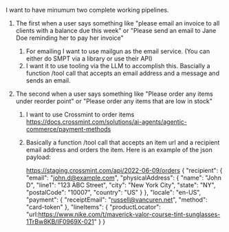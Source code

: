 I want to have minumum two complete working pipelines. 

1. The first when a user says something like "please email an invoice to all clients with a balance due this week" or "Please send an email to Jane Doe reminding her to pay her invoice"
   1. For emailing I want to use mailgun as the email service. (You can either do SMPT via a library or use their API)
   2. I want it to use tooling via the LLM to accomplish this. Bascially a function /tool call that accepts an email address and a message and sends an email. 


2. The second when a user says something like "Please order any items under reorder point" or "Please order any items that are low in stock"
   1. I want to use Crossmint to order items https://docs.crossmint.com/solutions/ai-agents/agentic-commerce/payment-methods
   2. Basically a function /tool call that accepts an item url and a recipient email address and orders the item. Here is an example of the json payload: 

        https://staging.crossmint.com/api/2022-06-09/orders
        {
        "recipient": {
            "email": "john.d@example.com",
            "physicalAddress": {
            "name": "John D",
            "line1": "123 ABC Street",
            "city": "New York City",
            "state": "NY",
            "postalCode": "10007",
            "country": "US"
            }
        },
        "locale": "en-US",
        "payment": {
            "receiptEmail": "russell@vancuren.net",
            "method": "card-token"
        },
        "lineItems": {
            "productLocator": "url:https://www.nike.com/t/maverick-valor-course-tint-sunglasses-1TrBw8KB/IF0969X-021"
        }
        }
